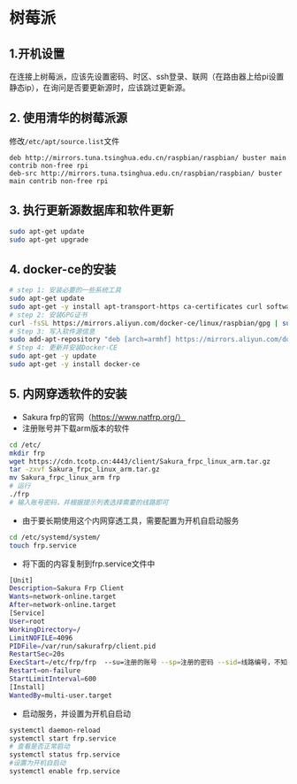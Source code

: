 # 树莓派
## 1.开机设置
   在连接上树莓派，应该先设置密码、时区、ssh登录、联网（在路由器上给pi设置静态ip），在询问是否要更新源时，应该跳过更新源。
## 2. 使用清华的树莓派源
修改`/etc/apt/source.list`文件
```
deb http://mirrors.tuna.tsinghua.edu.cn/raspbian/raspbian/ buster main contrib non-free rpi
deb-src http://mirrors.tuna.tsinghua.edu.cn/raspbian/raspbian/ buster main contrib non-free rpi
```
## 3. 执行更新源数据库和软件更新
```bash
sudo apt-get update
sudo apt-get upgrade
```
## 4. docker-ce的安装

```bash
# step 1: 安装必要的一些系统工具
sudo apt-get update
sudo apt-get -y install apt-transport-https ca-certificates curl software-properties-common
# step 2: 安装GPG证书
curl -fsSL https://mirrors.aliyun.com/docker-ce/linux/raspbian/gpg | sudo apt-key add -
# Step 3: 写入软件源信息
sudo add-apt-repository "deb [arch=armhf] https://mirrors.aliyun.com/docker-ce/linux/raspbian $(lsb_release -cs) stable"
# Step 4: 更新并安装Docker-CE
sudo apt-get -y update
sudo apt-get -y install docker-ce 
``` 

## 5. 内网穿透软件的安装

- Sakura frp的官网（https://www.natfrp.org/）
- 注册账号并下载arm版本的软件
    
```bash
cd /etc/
mkdir frp
wget https://cdn.tcotp.cn:4443/client/Sakura_frpc_linux_arm.tar.gz
tar -zxvf Sakura_frpc_linux_arm.tar.gz
mv Sakura_frpc_linux_arm frp
# 运行
./frp
# 输入账号密码，并根据提示列表选择需要的线路即可
```
 - 由于要长期使用这个内网穿透工具，需要配置为开机自启动服务
```bash
cd /etc/systemd/system/
touch frp.service
```
 - 将下面的内容复制到frp.service文件中
```bash
[Unit]
Description=Sakura Frp Client
Wants=network-online.target
After=network-online.target
[Service]
User=root
WorkingDirectory=/
LimitNOFILE=4096
PIDFile=/var/run/sakurafrp/client.pid
RestartSec=20s
ExecStart=/etc/frp/frp  --su=注册的账号 --sp=注册的密码 --sid=线路编号，不知道可以参照上一步直接运行的时候，选择线路输入的数字
Restart=on-failure
StartLimitInterval=600
[Install]
WantedBy=multi-user.target
```
- 启动服务，并设置为开机自启动
```bash
systemctl daemon-reload
systemctl start frp.service
# 查看是否正常启动
systemctl status frp.service
#设置为开机自启动
systemctl enable frp.service
```

